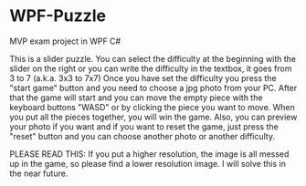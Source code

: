 # WPF-Puzzle
MVP exam project in WPF C#

This is a slider puzzle. You can select the difficulty at the beginning with the slider on the right or you can write the difficulty in the textbox, it goes from 3 to 7 (a.k.a. 3x3 to 7x7)
Once you have set the difficulty you press the "start game" button and you need to choose a jpg photo from your PC. After that the game will start and you can move the empty piece with the keyboard buttons "WASD" or by clicking the piece you want to move. When you put all the pieces together, you will win the game.
Also, you can preview your photo if you want and if you want to reset the game, just press the "reset" button and you can choose another photo or another difficulty.

PLEASE READ THIS: If you put a higher resolution, the image is all messed up in the game, so please find a lower resolution image. I will solve this in the near future.
